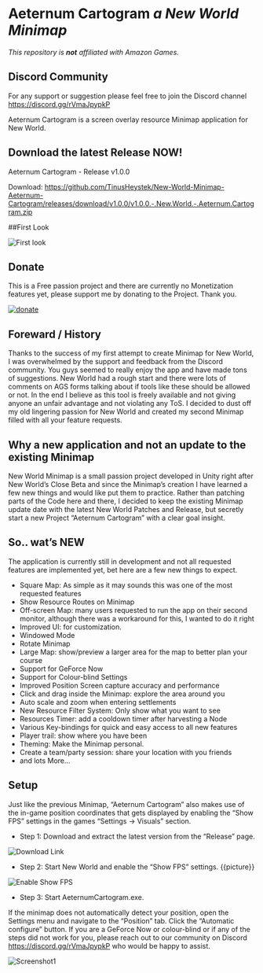 # Aeternum Cartogram *a New World Minimap*

*This repository is **not** affiliated with Amazon Games.*

## Discord Community
For any support or suggestion please feel free to join the Discord channel https://discord.gg/rVmaJpypkP 

Aeternum Cartogram is a screen overlay resource Minimap application for New World.

## Download the latest Release NOW!
Aeternum Cartogram - Release v1.0.0

Download: https://github.com/TinusHeystek/New-World-Minimap-Aeternum-Cartogram/releases/download/v1.0.0/v1.0.0.-.New.World.-.Aeternum.Cartogram.zip

##First Look

![First look](https://user-images.githubusercontent.com/56069078/198735486-4881719e-b692-49be-b209-7f5905abd8c0.png)

## Donate
This is a Free passion project and there are currently no Monetization features yet, please support me by donating to the Project. Thank you.

[![donate](https://user-images.githubusercontent.com/56069078/198734196-e92c1e2a-df04-4676-847c-c0e0a197b9e0.png)](https://www.paypal.com/donate?hosted_button_id=BBBW8SBCXYRSU)

## Foreward / History

Thanks to the success of my first attempt to create Minimap for New World, I was overwhelmed by the support and feedback from the Discord community. You guys seemed to really enjoy the app and have made tons of suggestions. 
New World had a rough start and there were lots of comments on AGS forms talking about if tools like these should be allowed or not. In the end I believe as this tool is freely available and not giving anyone an unfair advantage and not violating any ToS. I decided to dust off my old lingering passion for New World and created my second Minimap filled with all your feature requests.

## Why a new application and not an update to the existing Minimap

New World Minimap is a small passion project developed in Unity right after New World’s Close Beta and since the Minimap’s creation I have learned a few new things and would like put them to practice. Rather than patching parts of the Code here and there, I decided to keep the existing Minimap update date with the latest New World Patches and Release, but secretly start a new Project “Aeternum Cartogram” with a clear goal insight.

## So.. wat’s NEW

The application is currently still in development and not all requested features are implemented yet, bet here are a few new things to expect.

-	Square Map: As simple as it may sounds this was one of the most requested features
-	Show Resource Routes on Minimap
-	Off-screen Map: many users requested to run the app on their second monitor, although there was a workaround for this, I wanted to do it right
-	Improved UI: for customization.
-	Windowed Mode
-	Rotate Minimap
-	Large Map: show/preview a larger area for the map to better plan your course
-	Support for GeForce Now
-	Support for Colour-blind Settings
-	Improved Position Screen capture accuracy and performance
-	Click and drag inside the Minimap: explore the area around you
-	Auto scale and zoom when entering settlements
-	New Resource Filter System: Only show what you want to see
-	Resources Timer: add a cooldown timer after harvesting a Node
-	Various Key-bindings for quick and easy access to all new features
-	Player trail: show where you have been
-	Theming: Make the Minimap personal.
-	Create a team/party session: share your location with you friends
-	and lots More…

## Setup

Just like the previous Minimap, “Aeternum Cartogram” also makes use of the in-game position coordinates that gets displayed by enabling the “Show FPS” settings in the games “Settings -> Visuals” section. 

- Step 1: Download and extract the latest version from the “Release” page.

![Download Link](https://user-images.githubusercontent.com/56069078/198733470-8fa094a1-e01f-4cfd-9bd4-79057f473829.png)

- Step 2: Start New World and enable the “Show FPS” settings. {{picture}}

![Enable Show FPS](https://user-images.githubusercontent.com/56069078/198733186-02e00b95-95c4-4baf-af01-40611caf550f.png)

- Step 3: Start AeternumCartogram.exe. 

If the minimap does not automatically detect your position, open the Settings menu and navigate to the “Position” tab.  Click the “Automatic configure” button. 
If you are a GeForce Now or colour-blind or if any of the steps did not work for you, please reach out to our community on Discord  https://discord.gg/rVmaJpypkP who would be happy to assist.

![Screenshot1](https://user-images.githubusercontent.com/56069078/198733214-ccf95ab6-777f-4467-b6d0-0085a49826de.png)

